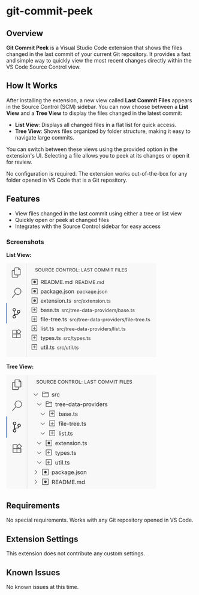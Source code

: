 # git-commit-peek

## Overview

**Git Commit Peek** is a Visual Studio Code extension that shows the files changed in the last commit of your current Git repository. It provides a fast and simple way to quickly view the most recent changes directly within the VS Code Source Control view.

## How It Works

After installing the extension, a new view called **Last Commit Files** appears in the Source Control (SCM) sidebar. You can now choose between a **List View** and a **Tree View** to display the files changed in the latest commit:

- **List View**: Displays all changed files in a flat list for quick access.
- **Tree View**: Shows files organized by folder structure, making it easy to navigate large commits.

You can switch between these views using the provided option in the extension's UI. Selecting a file allows you to peek at its changes or open it for review.

No configuration is required. The extension works out-of-the-box for any folder opened in VS Code that is a Git repository.

## Features

- View files changed in the last commit using either a tree or list view
- Quickly open or peek at changed files
- Integrates with the Source Control sidebar for easy access

### Screenshots

**List View:**

 <img src="https://raw.githubusercontent.com/wmassa/git-commit-peek/refs/heads/main/images/screenshot-list-view.png" alt="list-view-screenshot" width="400">

**Tree View:**

 <img src="https://raw.githubusercontent.com/wmassa/git-commit-peek/refs/heads/main/images/screenshot-tree-view.png" alt="tree-view-screenshot" width="400">


## Requirements

No special requirements. Works with any Git repository opened in VS Code.

## Extension Settings

This extension does not contribute any custom settings.

## Known Issues

No known issues at this time.

